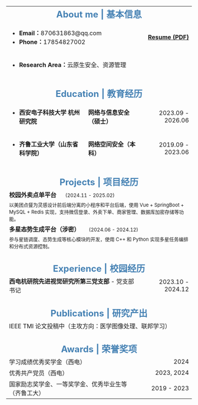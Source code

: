 <table>
  <tr>
    <td align="center" colspan="4">
      <font size=5 color='steelBlue'><strong>About me | 基本信息</strong></font>
    </td>
  </tr>
  <tr>
    <td align="left" colspan="3">
      <ul>
        <li><font size=3><strong>Email：</strong>870631863@qq.com &emsp;</font></li>
        <li><font size=3><strong>Phone：</strong>17854827002 &emsp;</font></li>
      </ul>
    </td>
    <td align="right">
      <font size=3><strong><a href="#">Resume (PDF)</a></strong></font>
    </td>
  </tr>
  <tr>
    <td align="left" colspan="4">
      <ul>
        <li><font size=3><strong>Research Area：</strong>云原生安全、资源管理</font></li>
      </ul>
    </td>
  </tr>

  <tr><td colspan="4">&emsp;</td></tr>

  <tr>
    <td align="center" colspan="4">
      <font size=5 color='steelBlue'><strong>Education | 教育经历</strong></font>
    </td>
  </tr>
  <tr>
    <td align="left"><ul><li><font size=3><strong>西安电子科技大学 杭州研究院</strong></font></li></ul></td>
    <td align="left" colspan="2"><font size=3><strong>网络与信息安全（硕士）</strong></font></td>
    <td align="right"><font size=3>2023.09 - 2026.06</font></td>
  </tr>
  <tr>
    <td align="left"><ul><li><font size=3><strong>齐鲁工业大学（山东省科学院）</strong></font></li></ul></td>
    <td align="left" colspan="2"><font size=3><strong>网络空间安全（本科）</strong></font></td>
    <td align="right"><font size=3>2019.09 - 2023.06</font></td>
  </tr>

  <tr><td colspan="4">&emsp;</td></tr>

  <tr>
    <td align="center" colspan="4">
      <font size=5 color='steelBlue'><strong>Projects | 项目经历</strong></font>
    </td>
  </tr>
  <tr>
    <td align="left" colspan="4"><font size=3><strong>校园外卖点单平台</strong> &emsp; <font size=2>(2024.11 - 2025.02)</font></td>
  </tr>
  <tr>
    <td align="left" colspan="4">
      <font size=2>
        以美团点餐为灵感设计前后端分离的小程序和平台后端，使用 Vue + SpringBoot + MySQL + Redis 实现，支持微信登录、外卖下单、商家管理、数据库加密存储等功能。
      </font>
    </td>
  </tr>
  <tr>
    <td align="left" colspan="4"><font size=3><strong>多星态势生成平台（涉密）</strong> &emsp; <font size=2>(2024.06 - 2024.12)</font></td>
  </tr>
  <tr>
    <td align="left" colspan="4">
      <font size=2>
        参与星链调度、态势生成等核心模块的开发，使用 C++ 和 Python 实现多星任务编排和分布式资源控制。
      </font>
    </td>
  </tr>

  <tr><td colspan="4">&emsp;</td></tr>

  <tr>
    <td align="center" colspan="4">
      <font size=5 color='steelBlue'><strong>Experience | 校园经历</strong></font>
    </td>
  </tr>
  <tr>
    <td align="left" colspan="3"><font size=3><strong>西电杭研院先进视觉研究所第三党支部</strong> - 党支部书记</font></td>
    <td align="right"><font size=3>2023.10 - 2024.12</font></td>
  </tr>

  <tr><td colspan="4">&emsp;</td></tr>

  <tr>
    <td align="center" colspan="4">
      <font size=5 color='steelBlue'><strong>Publications | 研究产出</strong></font>
    </td>
  </tr>
  <tr>
    <td align="left" colspan="4">
      <font size=3>IEEE TMI 论文投稿中（主攻方向：医学图像处理、联邦学习）</font>
    </td>
  </tr>

  <tr><td colspan="4">&emsp;</td></tr>

  <tr>
    <td align="center" colspan="4">
      <font size=5 color='steelBlue'><strong>Awards | 荣誉奖项</strong></font>
    </td>
  </tr>
  <tr>
    <td align="left" colspan="3"><font size=3>学习成绩优秀奖学金（西电）</font></td>
    <td align="right"><font size=3>2024</font></td>
  </tr>
  <tr>
    <td align="left" colspan="3"><font size=3>优秀共产党员（西电）</font></td>
    <td align="right"><font size=3>2023, 2024</font></td>
  </tr>
  <tr>
    <td align="left" colspan="3"><font size=3>国家励志奖学金、一等奖学金、优秀毕业生等（齐鲁工大）</font></td>
    <td align="right"><font size=3>2019 - 2023</font></td>
  </tr>
</table>
